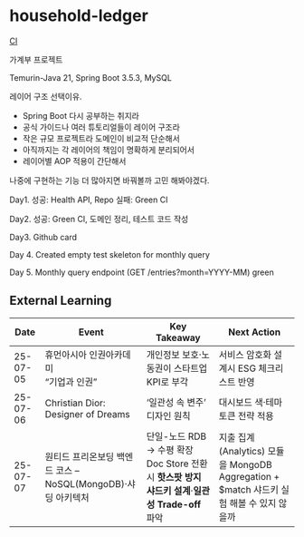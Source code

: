 # household-ledger

[CI](https://github.com/Hwi9yeom/household-ledger/actions/workflows/ci.yml/badge.svg)

가계부 프로젝트

Temurin-Java 21, Spring Boot 3.5.3, MySQL

레이어 구조 선택이유. 
- Spring Boot 다시 공부하는 취지라
- 공식 가이드나 여러 튜토리얼들이 레이어 구조라
- 작은 규모 프로젝트라 도메인이 비교적 단순해서
- 아직까지는 각 레이어의 책임이 명확하게 분리되어서
- 레이어별 AOP 적용이 간단해서

나중에 구현하는 기능 더 많아지면 바꿔볼까 고민 해봐야겠다.

Day1. 
성공: Health API, Repo
실패: Green CI

Day2.
성공: Green CI, 도메인 정리, 테스트 코드 작성

Day3.
Github card

Day 4.
Created empty test skeleton for monthly query

Day 5. Monthly query endpoint (GET /entries?month=YYYY-MM) green









## External Learning
| Date     | Event | Key Takeaway | Next Action                                                          |
|----------|-------|-------------|----------------------------------------------------------------------|
| 25-07-05 | 휴먼아시아 인권아카데미<br>“기업과 인권” | 개인정보 보호·노동권이 스타트업 KPI로 부각 | 서비스 암호화 설계시 ESG 체크리스트 반영                                             |
| 25-07-06 | Christian Dior: Designer of Dreams | ‘일관성 속 변주’ 디자인 원칙 | 대시보드 색·테마 토큰 전략 적용                                                   |
| 25-07-07 | 원티드 프리온보딩 백엔드 코스 – NoSQL(MongoDB)·샤딩 아키텍처 | 단일-노드 RDB → 수평 확장 Doc Store 전환 시 **핫스팟 방지 샤드키 설계**·**일관성 Trade-off** 파악 | 지출 집계(Analytics) 모듈을 MongoDB Aggregation + $match 샤드키 실험 해볼 수 있지 않을까 |
